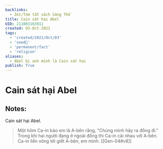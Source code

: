 ```yaml
---
backlinks:
  - Zet/Tóm tắt sách Sáng Thế
title: Cain sát hại Abel
UID: 211003163911
created: 03-Oct-2021
tags:
  - 'created/2021/Oct/03'
  - 'seed🥜'
  - 'permanent/fact'
  - 'religion'
aliases:
  - Abel bị anh mình là Cain sát hại
publish: True
---
```

# Cain sát hại Abel

## Notes:
Cain sát hại Abel.

> Một hôm Ca-in bảo em là A-bên rằng, "Chúng mình hãy ra đồng đi." Trong khi hai người đang ở ngoài đồng thì Ca-in cãi nhau với A-bên. Ca-in liền xông tới giết A-bên, em mình. [[Gen-04#v8]]

